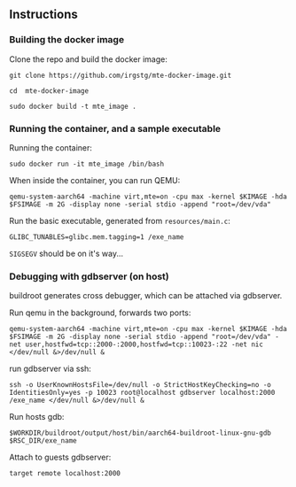 ## Instructions
### Building the docker image

Clone the repo and build the docker image:

`git clone https://github.com/irgstg/mte-docker-image.git` 

`cd  mte-docker-image`

`sudo docker build -t mte_image .`

### Running the container, and a sample executable
Running the container:

`sudo docker run -it mte_image /bin/bash`

When inside the container, you can run QEMU:

`qemu-system-aarch64 -machine virt,mte=on -cpu max -kernel $KIMAGE -hda $FSIMAGE -m 2G -display none -serial stdio -append "root=/dev/vda"`

Run the basic executable, generated from `resources/main.c`:

`GLIBC_TUNABLES=glibc.mem.tagging=1 /exe_name`

`SIGSEGV` should be on it's way...

### Debugging with gdbserver (on host)

buildroot generates cross debugger, which can be attached via gdbserver.

Run qemu in the background, forwards two ports:

`qemu-system-aarch64 -machine virt,mte=on -cpu max -kernel $KIMAGE -hda $FSIMAGE -m 2G -display none -serial stdio -append "root=/dev/vda" -net user,hostfwd=tcp::2000-:2000,hostfwd=tcp::10023-:22 -net nic </dev/null &>/dev/null &`

run gdbserver via ssh:

`ssh -o UserKnownHostsFile=/dev/null -o StrictHostKeyChecking=no -o IdentitiesOnly=yes -p 10023 root@localhost gdbserver localhost:2000 /exe_name </dev/null &>/dev/null & `

Run hosts gdb:

`$WORKDIR/buildroot/output/host/bin/aarch64-buildroot-linux-gnu-gdb $RSC_DIR/exe_name`

Attach to guests gdbserver:

`target remote localhost:2000`
